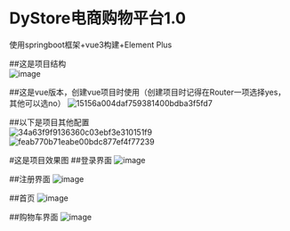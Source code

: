 # DyStore电商购物平台1.0
使用springboot框架+vue3构建+Element Plus

##这是项目结构</br>
![image](https://github.com/user-attachments/assets/87155671-3e5d-450e-ba81-a950046d3504)

##这是vue版本，创建vue项目时使用（创建项目时记得在Router一项选择yes，其他可以选no）
![15156a004daf759381400bdba3f5fd7](https://github.com/user-attachments/assets/a13cb7cf-c5de-4c50-8df7-dadfc23e57e1)

##以下是项目其他配置</br>
![34a63f9f9136360c03ebf3e310151f9](https://github.com/user-attachments/assets/b543ab89-84b6-4313-9c10-28a5f096b430)
![feab770b71eabe00bdc877ef4f77239](https://github.com/user-attachments/assets/32e64b1d-369e-4eaa-84bb-0a6d8f71ad26)

#这是项目效果图
##登录界面
![image](https://github.com/user-attachments/assets/72f35e8a-ca5e-4973-bbc6-04df57793b6b)

##注册界面
![image](https://github.com/user-attachments/assets/046e8005-2f7b-4fbe-ab07-d9a9695da375)

##首页
![image](https://github.com/user-attachments/assets/ae8f034b-35e6-4ea2-a96e-a151705869df)

##购物车界面
![image](https://github.com/user-attachments/assets/7450eef0-b4c7-4bf7-b9ad-6ed36c0776c9)

